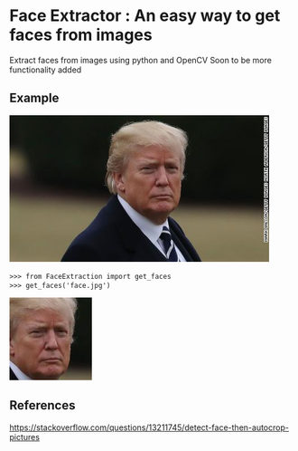  Face Extractor : An easy way to get faces from images
 ==============================================================================
 
Extract faces from images using python and OpenCV
Soon to be more functionality added


## Example

![](/TestImg/face.jpg?raw=True)

```
>>> from FaceExtraction import get_faces
>>> get_faces('face.jpg')
```

![](/TestImg/face_crop1.jpg?raw=True)




## References

https://stackoverflow.com/questions/13211745/detect-face-then-autocrop-pictures